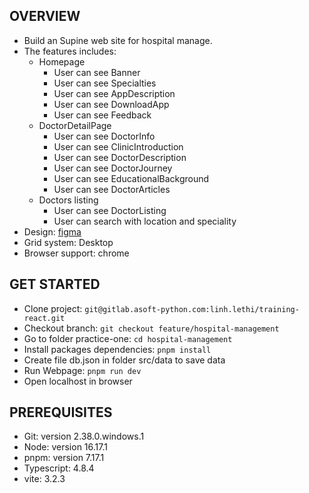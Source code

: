## OVERVIEW

- Build an Supine web site for hospital manage.
- The features includes:
  - Homepage
    - User can see Banner
    - User can see Specialties
    - User can see AppDescription
    - User can see DownloadApp
    - User can see Feedback
  - DoctorDetailPage
    - User can see DoctorInfo
    - User can see ClinicIntroduction
    - User can see DoctorDescription
    - User can see DoctorJourney
    - User can see EducationalBackground
    - User can see DoctorArticles
  - Doctors listing
    - User can see DoctorListing
    - User can search with location and speciality
- Design: [figma](<https://www.figma.com/file/fPgVhV6lef9uCoBH4YiEm7/Swasthu-website-(Community)?node-id=0%3A1&t=yQReiNPvPlR1xF1V-0>)
- Grid system: Desktop
- Browser support: chrome

## GET STARTED

- Clone project: `git@gitlab.asoft-python.com:linh.lethi/training-react.git`
- Checkout branch: `git checkout feature/hospital-management`
- Go to folder practice-one: `cd hospital-management`
- Install packages dependencies: `pnpm install`
- Create file db.json in folder src/data to save data
- Run Webpage: `pnpm run dev`
- Open localhost in browser

## PREREQUISITES

- Git: version 2.38.0.windows.1
- Node: version 16.17.1
- pnpm: version 7.17.1
- Typescript: 4.8.4
- vite: 3.2.3
